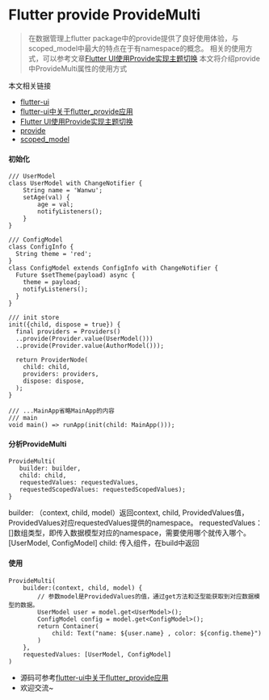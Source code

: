 # Flutter provide ProvideMulti
> 在数据管理上flutter package中的provide提供了良好使用体验，与scoped_model中最大的特点在于有namespace的概念。
> 相关的使用方式，可以参考文章[Flutter UI使用Provide实现主题切换](https://juejin.im/post/5ca5e240f265da30c1725021)
> 本文将介绍provide中ProvideMulti属性的使用方式

本文相关链接
* [flutter-ui](https://github.com/efoxTeam/flutter-ui)
* [flutter-ui中关于flutter_provide应用](https://github.com/efoxTeam/flutter-demo/tree/master/flutter_provide)
* [Flutter UI使用Provide实现主题切换](https://juejin.im/post/5ca5e240f265da30c1725021)
* [provide](https://pub.dartlang.org/packages/provide)
* [scoped_model](https://pub.dartlang.org/flutter/packages?q=scoped_model)

#### 初始化
```
/// UserModel
class UserModel with ChangeNotifier {
	String name = 'Wanwu';
	setAge(val) {
		age = val;
	    notifyListeners();
	}
}

/// ConfigModel
class ConfigInfo {
  String theme = 'red';
}
class ConfigModel extends ConfigInfo with ChangeNotifier {
  Future $setTheme(payload) async {
    theme = payload;
    notifyListeners();
  }
}

/// init store
init({child, dispose = true}) {
  final providers = Providers()
  ..provide(Provider.value(UserModel()))
  ..provide(Provider.value(AuthorModel()));

  return ProviderNode(
    child: child,
    providers: providers,
    dispose: dispose,
  );
}

/// ...MainApp省略MainApp的内容
/// main
void main() => runApp(init(child: MainApp()));
```
#### 分析ProvideMulti
```
ProvideMulti(
   builder: builder,
   child: child,
   requestedValues: requestedValues,
   requestedScopedValues: requestedScopedValues);
}
```
builder:  （context, child, model）返回context, child, ProvidedValues值，ProvidedValues对应requestedValues提供的namespace。
requestedValues： []数组类型，即传入数据模型对应的namespace，需要使用哪个就传入哪个。[UserModel, ConfigModel]
child: 传入组件，在build中返回

#### 使用
```
ProvideMulti(
	builder:(context, child, model) {
		// 参数model是ProvidedValues的值，通过get方法和泛型能获取到对应数据模型的数据。
		UserModel user = model.get<UserModel>();
		ConfigModel config = model.get<ConfigModel>();
		return Container(
			child: Text("name: ${user.name} , color: ${config.theme}")
		)
	},
	requestedValues: [UserModel, ConfigModel]
)
```

* 源码可参考[flutter-ui中关于flutter_provide应用](https://github.com/efoxTeam/flutter-demo/tree/master/flutter_provide)  
* 欢迎交流~  
